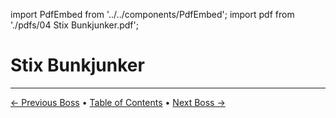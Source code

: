 import PdfEmbed from '../../components/PdfEmbed';
import pdf from './pdfs/04 Stix Bunkjunker.pdf';


# Stix Bunkjunker
---

[← Previous Boss](/undermine/rik-reverb) • [Table of Contents](/undermine/) • [Next Boss →](/undermine/sprocketmonger-lockenstock)

<PdfEmbed src={pdf} />
